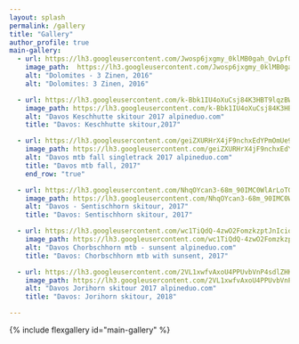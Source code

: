 ```yaml
---
layout: splash 
permalink: /gallery
title: "Gallery"
author_profile: true
main-gallery:
  - url: https://lh3.googleusercontent.com/Jwosp6jxgmy_0klMB0gah_OvLpfQOY9LzWdn9W37fPPgwesXFMB_Ao_n479VnlqnUiZ-e6RRjKxz416RFkJJGxx_ug2_lWC_jN_pcT63P6CCRpCDFpyUMOFWNxYi9BfF4IhUpPKIkWLjBbui6abNjXs7HPqhJzhnIuVXz9VWO5Atp2rdPOrze6XXCbKBGunfEc792P_OuQu6V01pldDFakQ9ha5kZ8RPaVr7MiCVfIBa1_DlejsQ0cEQD1CBY_nQUXjXIMPY7oaDxIAbuAa4C5BbGmBtuqtU1fgOdMhqw07GDlXwleFKRFnYcmouMZ8w9zfewO0nHOhY76T2-3ZcsolTcg2rOcVD4V_A83wsraEgh7_p5o9PNtyBd2L_sEWWIDkq7NXc5dWLVcvcPNDSSHALuNZQpDG-HO_Oe08v0QeaFaIkkwOsWV7kjOMOPzH0JAuL_Pr20yIBs1EXX9I6jjf8r9oOfSPjmW0NA55IBMOULBPWjL7_TiLdqk5MHjNsFMWKbnyImAl_f88sgRk77JzbzYzoxdFjsMRVuAKBobUzGV5XSc8Y2uLW3b1s_atdJGQwrOEicAK1LbmBVFSZWMbbupC8oeXyFl1eD0mGUusSWp34dswktiMQA2PhdmnAbCjen-XDL3WX7iVvg69W8VMIEKI2mq455juwCZBl54YsYKHOWIcUPAw5SYKi1viHPQ52Wm_rtpNW0tmGyAI=w2736-h1194-no
    image_path:  https://lh3.googleusercontent.com/Jwosp6jxgmy_0klMB0gah_OvLpfQOY9LzWdn9W37fPPgwesXFMB_Ao_n479VnlqnUiZ-e6RRjKxz416RFkJJGxx_ug2_lWC_jN_pcT63P6CCRpCDFpyUMOFWNxYi9BfF4IhUpPKIkWLjBbui6abNjXs7HPqhJzhnIuVXz9VWO5Atp2rdPOrze6XXCbKBGunfEc792P_OuQu6V01pldDFakQ9ha5kZ8RPaVr7MiCVfIBa1_DlejsQ0cEQD1CBY_nQUXjXIMPY7oaDxIAbuAa4C5BbGmBtuqtU1fgOdMhqw07GDlXwleFKRFnYcmouMZ8w9zfewO0nHOhY76T2-3ZcsolTcg2rOcVD4V_A83wsraEgh7_p5o9PNtyBd2L_sEWWIDkq7NXc5dWLVcvcPNDSSHALuNZQpDG-HO_Oe08v0QeaFaIkkwOsWV7kjOMOPzH0JAuL_Pr20yIBs1EXX9I6jjf8r9oOfSPjmW0NA55IBMOULBPWjL7_TiLdqk5MHjNsFMWKbnyImAl_f88sgRk77JzbzYzoxdFjsMRVuAKBobUzGV5XSc8Y2uLW3b1s_atdJGQwrOEicAK1LbmBVFSZWMbbupC8oeXyFl1eD0mGUusSWp34dswktiMQA2PhdmnAbCjen-XDL3WX7iVvg69W8VMIEKI2mq455juwCZBl54YsYKHOWIcUPAw5SYKi1viHPQ52Wm_rtpNW0tmGyAI=w2736-h1194-no
    alt: "Dolomites - 3 Zinen, 2016"
    alt: "Dolomites: 3 Zinen, 2016"

  - url: https://lh3.googleusercontent.com/k-Bbk1IU4oXuCsj84K3HBT9lqzBW_IZgcKt3Sp_7sBzEdmXsTWWPUXGP6uHmFfcULTrciZrYLxrNkP3f0FlipWHmDthBw1sGX3c4ctqrN7fEr19bBGvQnSGNvWT5iDHbroRM9idkDTptP3tMUyuOdA9f5IOewfGsxcuVyvDBOozv2ZuDW6M7HytNjsMxBLq6UUNFBJ7NFiyMJ22irHWs56JW74b2x4M4J3lRYnNFaPrRozPDJDZrqHfAGJa1Bl54PV37K_JKpNHRkHMK0Vj4S43W1IcfcXUBEseZ8axAUAlSVP7XiKVQyDgUo5OAKPVbNnisRF6u4H5Tci1wOQW7cYdkL_6vho1WOphGictb7CX8R0-MtKdK1jjASQ6mBktFd6hWKNLQcu_KlenXrPRH7zY3bMQ0VSoCuUokvxRCo7btnaSgvwXu-pOGZkbxlYmc2PKMYua7r7Xemv1MEwtlnIfy2xnNCVil3J2hoiHEb8GgeJrEp9rEom-5384yVnakh-6j-7ejWDG-WQBkZmB1Z7zbz_4-H2cRINjFgUOjx41yp327KbXjaradKuqiBaB4L2vcDZSoP0SoUk_7txjoDeiKCagsJk95n3cWXi7NUuQO-nNNDQNnZJX7-TvQSUUOe4_DLWFAeR-ZVnQx06QPxOtn2EZlv_hKXQfz3JIuvcUhUbTaZZeC4qf7o4zQvQUU8iEG1AgSfuLexflqMw=w2056-h1542-no
    image_path: https://lh3.googleusercontent.com/k-Bbk1IU4oXuCsj84K3HBT9lqzBW_IZgcKt3Sp_7sBzEdmXsTWWPUXGP6uHmFfcULTrciZrYLxrNkP3f0FlipWHmDthBw1sGX3c4ctqrN7fEr19bBGvQnSGNvWT5iDHbroRM9idkDTptP3tMUyuOdA9f5IOewfGsxcuVyvDBOozv2ZuDW6M7HytNjsMxBLq6UUNFBJ7NFiyMJ22irHWs56JW74b2x4M4J3lRYnNFaPrRozPDJDZrqHfAGJa1Bl54PV37K_JKpNHRkHMK0Vj4S43W1IcfcXUBEseZ8axAUAlSVP7XiKVQyDgUo5OAKPVbNnisRF6u4H5Tci1wOQW7cYdkL_6vho1WOphGictb7CX8R0-MtKdK1jjASQ6mBktFd6hWKNLQcu_KlenXrPRH7zY3bMQ0VSoCuUokvxRCo7btnaSgvwXu-pOGZkbxlYmc2PKMYua7r7Xemv1MEwtlnIfy2xnNCVil3J2hoiHEb8GgeJrEp9rEom-5384yVnakh-6j-7ejWDG-WQBkZmB1Z7zbz_4-H2cRINjFgUOjx41yp327KbXjaradKuqiBaB4L2vcDZSoP0SoUk_7txjoDeiKCagsJk95n3cWXi7NUuQO-nNNDQNnZJX7-TvQSUUOe4_DLWFAeR-ZVnQx06QPxOtn2EZlv_hKXQfz3JIuvcUhUbTaZZeC4qf7o4zQvQUU8iEG1AgSfuLexflqMw=w2056-h1542-no
    alt: "Davos Keschhutte skitour 2017 alpineduo.com"
    title: "Davos: Keschhutte skitour,2017"

  - url: https://lh3.googleusercontent.com/geiZXURHrX4jF9nchxEdYPmOmUe9RfOZ7_wslk5WIKl5NHZhlA0xLSMH_4V2a_MOwXoA5BgX-ZNBrEwh8DjmMX8oV856O_M2ih2RFkIEkGVSLY-Vh8IEqJVU4PgGKDTW3sugP0Yh5wIGlRCTzk7dP5IybI8lq5WfOkJoGl7KgNYlDQ0BTGfdKPhwhEX3lBzBFTe6VQxOKoCpY5Zqwwvg_EYadMhJEZQzWJJdMdtnHLl1zhGyg0tT6dFL00BZC5oYE3qjEGZHD3zdZaHSu2KkuwCi03Q_NQ1AYnbiacLui47_Et9Z2B-TCKvLM_PU6x3CPfi7Dt-ucA2erFByjePxkiEC_Zzi3zn5uPsnCkqTjc7NYJV-RjMuBmWr_3BP4rcSEv3jhF2cwqNIqaJkWkVRc_xZJeStxVLC3tZcNKD7ZLSvQOMjMxDOTlRArRCDt1WmUEPYaiSQpyfQkaOFGqmhym1thS1nNkvsp6bkFXmwN8nKMC9245FxUOrxV4t4VtZW8AjvTsFBYjM08ErCZNoGebf0FyoK6W5HwSKonwmL9rg4Cwscx21G7GS0dQXn0t24zF-_uQY3KMyZUW_HAhiOZHEmLFBOEbIszn4tDMtmzrGPdX4WGmU1wgOnKxU8hg_7WhpMmuy4ITtSLxOBwyYzT-h7LAXqOZCC3TOMbLUZeRNnCRqJDSMU2qZgQ3dTDB3H5PI1cX71nq0UMlN9biM=w868-h1542-no
    image_path: https://lh3.googleusercontent.com/geiZXURHrX4jF9nchxEdYPmOmUe9RfOZ7_wslk5WIKl5NHZhlA0xLSMH_4V2a_MOwXoA5BgX-ZNBrEwh8DjmMX8oV856O_M2ih2RFkIEkGVSLY-Vh8IEqJVU4PgGKDTW3sugP0Yh5wIGlRCTzk7dP5IybI8lq5WfOkJoGl7KgNYlDQ0BTGfdKPhwhEX3lBzBFTe6VQxOKoCpY5Zqwwvg_EYadMhJEZQzWJJdMdtnHLl1zhGyg0tT6dFL00BZC5oYE3qjEGZHD3zdZaHSu2KkuwCi03Q_NQ1AYnbiacLui47_Et9Z2B-TCKvLM_PU6x3CPfi7Dt-ucA2erFByjePxkiEC_Zzi3zn5uPsnCkqTjc7NYJV-RjMuBmWr_3BP4rcSEv3jhF2cwqNIqaJkWkVRc_xZJeStxVLC3tZcNKD7ZLSvQOMjMxDOTlRArRCDt1WmUEPYaiSQpyfQkaOFGqmhym1thS1nNkvsp6bkFXmwN8nKMC9245FxUOrxV4t4VtZW8AjvTsFBYjM08ErCZNoGebf0FyoK6W5HwSKonwmL9rg4Cwscx21G7GS0dQXn0t24zF-_uQY3KMyZUW_HAhiOZHEmLFBOEbIszn4tDMtmzrGPdX4WGmU1wgOnKxU8hg_7WhpMmuy4ITtSLxOBwyYzT-h7LAXqOZCC3TOMbLUZeRNnCRqJDSMU2qZgQ3dTDB3H5PI1cX71nq0UMlN9biM=w868-h1542-no
    alt: "Davos mtb fall singletrack 2017 alpineduo.com"
    title: "Davos mtb fall, 2017"
    end_row: "true"

  - url: https://lh3.googleusercontent.com/NhqOYcan3-68m_90IMC0WlArLoTG2QK2hrJasMx7CA0zA-r22Vn0xZBPwOxkN__U7Osl67ybcHUzGvllrJH31acCWsbBk_QXYP2k3TyZJkbu6yLjUzTpR7Si8kZ84Ooeo4SWoGTyLwBYjA7FgPNa4FDZ4-ujNmLsy_VYsJr_MFmW6U-apkSeBD5zSr6IExrIS8Hnak_23BdsUXvrjjiSfVr6ae6Ku6cOeLvVmPDq1hVoaoHQUGtZFNWLtS4_N_L0xs1Z5Lal33WUsYLLI9Fvzk6Rh_TLlaYOwtD_4UVwBwUSN7txzuKiTXF9zMLnMqEsqRr17jrm3SmupwvU27dnt5Uzfd_DPDCXCph_i29JcAJK92vsEQCveO04V0sCfVBJHMvkhzVGEhLiCdFnh03mWGhwFMxRv2UfV-1qHlxUr54hjR4423mUUy_OP0wT-y3orCUBch8R_ncXfXVLV2o2EMHwmgCIgpzm5fB8xa752ueIJzQ-6Z_xB809OynyPXcZvZS8jgmDpf_ol60ld_lR85sHCkJCCAOaLFknFtUqVoQMJp8mdAePjF53AzD4GcxJc1Q2GSWY03Q1MTAFLlsFx9NNR1eMsE_bOk1zR0OW3Nei5MXTN5GSF_fqYGv5A-ILEYrFc4KFx5JNjylK6-ufT0FyR2JCwAvU_7woH9PQFEiOEpJ3ok9PApmx3RGLWoQWPiYeZxCUlG9gWi4h_7M=w2016-h1134-no
    image_path: https://lh3.googleusercontent.com/NhqOYcan3-68m_90IMC0WlArLoTG2QK2hrJasMx7CA0zA-r22Vn0xZBPwOxkN__U7Osl67ybcHUzGvllrJH31acCWsbBk_QXYP2k3TyZJkbu6yLjUzTpR7Si8kZ84Ooeo4SWoGTyLwBYjA7FgPNa4FDZ4-ujNmLsy_VYsJr_MFmW6U-apkSeBD5zSr6IExrIS8Hnak_23BdsUXvrjjiSfVr6ae6Ku6cOeLvVmPDq1hVoaoHQUGtZFNWLtS4_N_L0xs1Z5Lal33WUsYLLI9Fvzk6Rh_TLlaYOwtD_4UVwBwUSN7txzuKiTXF9zMLnMqEsqRr17jrm3SmupwvU27dnt5Uzfd_DPDCXCph_i29JcAJK92vsEQCveO04V0sCfVBJHMvkhzVGEhLiCdFnh03mWGhwFMxRv2UfV-1qHlxUr54hjR4423mUUy_OP0wT-y3orCUBch8R_ncXfXVLV2o2EMHwmgCIgpzm5fB8xa752ueIJzQ-6Z_xB809OynyPXcZvZS8jgmDpf_ol60ld_lR85sHCkJCCAOaLFknFtUqVoQMJp8mdAePjF53AzD4GcxJc1Q2GSWY03Q1MTAFLlsFx9NNR1eMsE_bOk1zR0OW3Nei5MXTN5GSF_fqYGv5A-ILEYrFc4KFx5JNjylK6-ufT0FyR2JCwAvU_7woH9PQFEiOEpJ3ok9PApmx3RGLWoQWPiYeZxCUlG9gWi4h_7M=w2016-h1134-no
    alt: "Davos - Sentischhorn skitour, 2017"
    title: "Davos: Sentischhorn skitour, 2017"

  - url: https://lh3.googleusercontent.com/wc1TiQdQ-4zwO2FomzkzptJnIcioCTefgb9BADy_TpXglABKI3DgiCs_GuXhyo5y-0a80D1siJfDSSPHMDIolgn9I5zomp8RDAEk8Aj9xpezS6OW3of3uQgBc1-Xx6xJjX5lMjCDhMrbwmqcKjoMB60fCeq2W-77h6-Wv3XLDQbveQT50k2ykfeaQfkbZYGcK9tJlAgcgm-okZtBemCRuOzMDPCrDm4_UUT6T5wqjaK4ESk7jQlLWi9VhqrhOKaKMusegLCl_NL4i1oF0LnPN335xq3_1x1wegrFK_aVtui2mWMQFMC_mKFMsK0Cs_Wy_Nll5hJO02U1pJr150VHQMKbSr2jjvi43zqDb0XJb1HP90s6iuAnaiEGBRPF-UWdm0CKzg5l9UheBQiuw6FIyDh0I2Ne5_tcpKXTw3JUCenwBWgDPpO3hxvtr3jY6jzuPw44zA4jtRRU_h3gpsUaEstC0Q9_GJ16EjlOrlYzoCWAseZ33EKi1lh9WNC1FHUbpjK0pS_x7uBHLMU7_pLIpF81ByAmaDr107iCuCo5inycsHagtnt3C8EaHyyTsFXMaytnd28l3AcE5LrKu2bZ1rTaDKxCgY1prpEXOBc9NlQ3cUosvMA2xNpDZkr_g6CMM8wr2VcgPmH9IXZS6Mex5yKdHhtvl7UNDvMG2CWv57Jm7q8bG3HAx_T2EcdOJjg7qnR4sRG0cTX3Rjgt3NM=w1600-h900-no
    image_path: https://lh3.googleusercontent.com/wc1TiQdQ-4zwO2FomzkzptJnIcioCTefgb9BADy_TpXglABKI3DgiCs_GuXhyo5y-0a80D1siJfDSSPHMDIolgn9I5zomp8RDAEk8Aj9xpezS6OW3of3uQgBc1-Xx6xJjX5lMjCDhMrbwmqcKjoMB60fCeq2W-77h6-Wv3XLDQbveQT50k2ykfeaQfkbZYGcK9tJlAgcgm-okZtBemCRuOzMDPCrDm4_UUT6T5wqjaK4ESk7jQlLWi9VhqrhOKaKMusegLCl_NL4i1oF0LnPN335xq3_1x1wegrFK_aVtui2mWMQFMC_mKFMsK0Cs_Wy_Nll5hJO02U1pJr150VHQMKbSr2jjvi43zqDb0XJb1HP90s6iuAnaiEGBRPF-UWdm0CKzg5l9UheBQiuw6FIyDh0I2Ne5_tcpKXTw3JUCenwBWgDPpO3hxvtr3jY6jzuPw44zA4jtRRU_h3gpsUaEstC0Q9_GJ16EjlOrlYzoCWAseZ33EKi1lh9WNC1FHUbpjK0pS_x7uBHLMU7_pLIpF81ByAmaDr107iCuCo5inycsHagtnt3C8EaHyyTsFXMaytnd28l3AcE5LrKu2bZ1rTaDKxCgY1prpEXOBc9NlQ3cUosvMA2xNpDZkr_g6CMM8wr2VcgPmH9IXZS6Mex5yKdHhtvl7UNDvMG2CWv57Jm7q8bG3HAx_T2EcdOJjg7qnR4sRG0cTX3Rjgt3NM=w1600-h900-no
    alt: "Davos Chorbschhorn mtb - sunsent alpineduo.com"
    title: "Davos: Chorbschhorn mtb with sunsent, 2017"

  - url: https://lh3.googleusercontent.com/2VL1xwfvAxoU4PPUvbVnP4sdlZHKur1krT3izRUTLnZnS69MZdyVfqksSWfK4uj5iSzUBK3Bc1Z7EJA7kjrdehz3JGuq-MI9sQ9CC36ii16BX7PRquIeZtmmxZE1Ld4YZcc2Vln4pvDZha2-VeFBCDpPAMSWF7eGzOd2f-NF9wi9kk9n5I3Ne4_30ZEpUL_cAwCKyxZpNwHLIp5abhoYSdcXYo-m2Dz-mN_pdD1X7wcbMkK68EeklWxpRAFKCwlh2MBQAUXnYrUDavlIqoUFYkqsLUDI71Ge1iocy_FQApsy2YkTbWsj0lCPB0cfUTc2ljgMQlzRDxqEN4oA08crOls3w_-ybdot91UVqxA1gkhH-W_ZFsbqIj1x_G_KH0aI4tj4iJRxToAh0A_PQVY-P7e69yC6rO_2de4k-21tSnosyjE2_ubWXiZwKHFqzLQY5x_YfT5PUOJcw11IJ-DzGPByO1jYpwa5UwEor-plOkdCOYFYtYOnWj9GrBAhhmt6xDMA7SzhibD1oLP6P8eRHT7zXJ6Q1XXqNOgmv5-3zkeOvOli1E2yD4z0G-RVGC1LEhs6D0TrZHD5Bzwsgl0PjnHjvpttjxlrfnXpLWKJ3n0T8hGmrNRVPKM7RIzah79dJHUX0yaTkLFRX4md5N5Fu7y8MCg3Kmev8352ost1FE_0ujElnmhWJZuEIxNWfl-oSkh3zJ5eL1RaiDhWPgc=w2016-h1134-no
    image_path: https://lh3.googleusercontent.com/2VL1xwfvAxoU4PPUvbVnP4sdlZHKur1krT3izRUTLnZnS69MZdyVfqksSWfK4uj5iSzUBK3Bc1Z7EJA7kjrdehz3JGuq-MI9sQ9CC36ii16BX7PRquIeZtmmxZE1Ld4YZcc2Vln4pvDZha2-VeFBCDpPAMSWF7eGzOd2f-NF9wi9kk9n5I3Ne4_30ZEpUL_cAwCKyxZpNwHLIp5abhoYSdcXYo-m2Dz-mN_pdD1X7wcbMkK68EeklWxpRAFKCwlh2MBQAUXnYrUDavlIqoUFYkqsLUDI71Ge1iocy_FQApsy2YkTbWsj0lCPB0cfUTc2ljgMQlzRDxqEN4oA08crOls3w_-ybdot91UVqxA1gkhH-W_ZFsbqIj1x_G_KH0aI4tj4iJRxToAh0A_PQVY-P7e69yC6rO_2de4k-21tSnosyjE2_ubWXiZwKHFqzLQY5x_YfT5PUOJcw11IJ-DzGPByO1jYpwa5UwEor-plOkdCOYFYtYOnWj9GrBAhhmt6xDMA7SzhibD1oLP6P8eRHT7zXJ6Q1XXqNOgmv5-3zkeOvOli1E2yD4z0G-RVGC1LEhs6D0TrZHD5Bzwsgl0PjnHjvpttjxlrfnXpLWKJ3n0T8hGmrNRVPKM7RIzah79dJHUX0yaTkLFRX4md5N5Fu7y8MCg3Kmev8352ost1FE_0ujElnmhWJZuEIxNWfl-oSkh3zJ5eL1RaiDhWPgc=w2016-h1134-no
    alt: "Davos Jorihorn skitour 2017 alpineduo.com"
    title: "Davos: Jorihorn skitour, 2018"

---
```


{% include flexgallery id="main-gallery" %}

​
